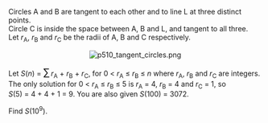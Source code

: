 <p>Circles A and B are tangent to each other and to line L at three distinct points.<br />
Circle C is inside the space between A, B and L, and tangent to all three.<br />
Let <var>r</var><sub>A</sub>, <var>r</var><sub>B</sub> and <var>r</var><sub>C</sub> be the radii of A, B and C respectively.<br /></p><div align="center"><img src="project/images/p510_tangent_circles.png" alt="p510_tangent_circles.png" /></div>
<p>Let <var>S</var>(<var>n</var>) = <span style="font-size:larger;"><span style="font-size:larger;">∑</span></span> <var>r</var><sub>A</sub> + <var>r</var><sub>B</sub> + <var>r</var><sub>C</sub>, for 0 &lt; <var>r</var><sub>A</sub> ≤ <var>r</var><sub>B</sub> ≤ <var>n</var> where <var>r</var><sub>A</sub>, <var>r</var><sub>B</sub> and <var>r</var><sub>C</sub> are integers.
The only solution for 0 &lt; <var>r</var><sub>A</sub> ≤ <var>r</var><sub>B</sub> ≤ 5 is <var>r</var><sub>A</sub> = 4, <var>r</var><sub>B</sub> = 4 and <var>r</var><sub>C</sub> = 1, so <var>S</var>(5) = 4 + 4 + 1 = 9.
You are also given <var>S</var>(100) = 3072.</p>
<p>Find <var>S</var>(10<sup>9</sup>).</p>

